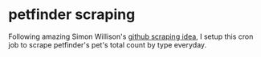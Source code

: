 # petfinder scraping

Following amazing Simon Willison's [github scraping idea](https://simonwillison.net/2020/Oct/9/git-scraping/), I setup this cron job to scrape petfinder's pet's total count by type everyday.
